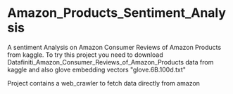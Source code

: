 # Amazon_Products_Sentiment_Analysis

A sentiment Analysis on Amazon Consumer Reviews of Amazon Products from kaggle. To try this project you need to download 
Datafiniti_Amazon_Consumer_Reviews_of_Amazon_Products data from kaggle and also glove embedding vectors "glove.6B.100d.txt"

Project contains a web_crawler to fetch data directly from amazon 
